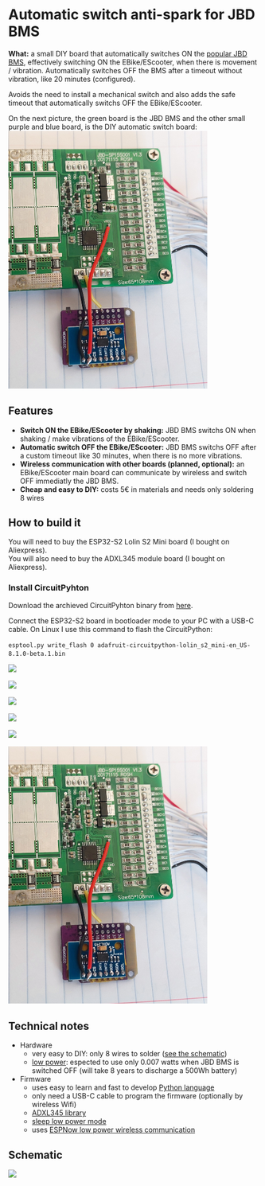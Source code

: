 # Automatic switch anti-spark for JBD BMS

**What:** a small DIY board that automatically switches ON the [popular JBD BMS](https://jiabaidabms.com/), effectively switching ON the EBike/EScooter, when there is movement / vibration. Automatically switches OFF the BMS after a timeout without vibration, like 20 minutes (configured).<br>

Avoids the need to install a mechanical switch and also adds the safe timeout that automatically switchs OFF the EBike/EScooter.

On the next picture, the green board is the JBD BMS and the other small purple and blue board, is the DIY automatic switch board:<br>
[<img src=documentation/board_05.jpg width=400>](documentation/board_05.jpg)

## Features ##
* **Switch ON the EBike/EScooter by shaking:** JBD BMS switchs ON when shaking / make vibrations of the EBike/EScooter.
* **Automatic switch OFF the EBike/EScooter:** JBD BMS switchs OFF after a custom timeout like 30 minutes, when there is no more vibrations.
* **Wireless communication with other boards (planned, optional):** an EBike/EScooter main board can communicate by wireless and switch OFF immediatly the JBD BMS.
* **Cheap and easy to DIY:** costs 5€ in materials and needs only soldering 8 wires

## How to build it ##

You will need to buy the ESP32-S2 Lolin S2 Mini board (I bought on Aliexpress).<br>
You will also need to buy the ADXL345 module board (I bought on Aliexpress).

### Install CircuitPyhton ###

Download the archieved CircuitPyhton binary from [here](/circuitpython_binary).<br>

Connect the ESP32-S2 board in bootloader mode to your PC with a USB-C cable. On Linux I use this command to flash the CircuitPython:<br>

```esptool.py write_flash 0 adafruit-circuitpython-lolin_s2_mini-en_US-8.1.0-beta.1.bin```

<img src=hardware/schematic.png>

[<img src=documentation/board_01.jpg width=400>](documentation/board_01.jpg)

[<img src=documentation/board_02.jpg width=400>](documentation/board_02.jpg)

[<img src=documentation/board_03.jpg width=400>](documentation/board_03.jpg)

[<img src=documentation/board_04.jpg width=400>](documentation/board_04.jpg)

[<img src=documentation/board_05.jpg width=400>](documentation/board_05.jpg)

## Technical notes ##
* Hardware
    * very easy to DIY: only 8 wires to solder ([see the schematic](hardware/schematic.png))
    * [low power](https://learn.adafruit.com/deep-sleep-with-circuitpython/power-consumption): espected to use only 0.007 watts when JBD BMS is switched OFF (will take 8 years to discharge a 500Wh battery)
* Firmware
    * uses easy to learn and fast to develop [Python language](https://circuitpython.org/)
    * only need a USB-C cable to program the firmware (optionally by wireless Wifi)
    * [ADXL345 library](https://github.com/adafruit/Adafruit_CircuitPython_ADXL34x)
    * [sleep low power mode](https://learn.adafruit.com/deep-sleep-with-circuitpython/power-consumption)
    * uses [ESPNow low power wireless communication](https://docs.circuitpython.org/en/latest/shared-bindings/espnow/index.html)

## Schematic ##
<img src=hardware/schematic.png>
